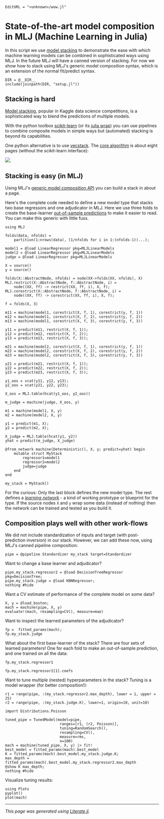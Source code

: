 ```@meta
EditURL = "<unknown>/wow.jl"
```

# State-of-the-art model composition in MLJ (Machine Learning in Julia)

In this script we use [model
stacking](https://alan-turing-institute.github.io/DataScienceTutorials.jl/getting-started/stacking/)
to demonstrate the ease with which machine learning models can be
combined in sophisticated ways using MLJ. In the future MLJ will
have a canned version of stacking. For now we show how to stack
using MLJ's generic model composition syntax, which is an extension
of the normal fit/predict syntax.

```@example wow
DIR = @__DIR__
include(joinpath(DIR, "setup.jl"))
```

## Stacking is hard

[Model
stacking](https://alan-turing-institute.github.io/DataScienceTutorials.jl/getting-started/stacking/),
popular in Kaggle data science competitions, is a sophisticated way
to blend the predictions of multiple models.

With the python toolbox
[scikit-learn](https://scikit-learn.org/stable/) (or its [julia
wrap](https://github.com/cstjean/ScikitLearn.jl)) you can use
pipelines to combine composite models in simple ways but (automated)
stacking is beyond its capabilities.

One python alternative is to use
[vecstack](https://github.com/vecxoz/vecstack). The [core
algorithm](https://github.com/vecxoz/vecstack/blob/master/vecstack/core.py)
is about eight pages (without the scikit-learn interface):

![](vecstack.png).

## Stacking is easy (in MLJ)

Using MLJ's [generic model composition
API](https://alan-turing-institute.github.io/MLJ.jl/dev/composing_models/)
you can build a stack in about a page.

Here's the complete code needed to define a new model type that
stacks two base regressors and one adjudicator in MLJ.  Here we use
three folds to create the base-learner [out-of-sample
predictions](https://alan-turing-institute.github.io/DataScienceTutorials.jl/getting-started/stacking/)
to make it easier to read. You can make this generic with little fuss.

```@example wow
using MLJ

folds(data, nfolds) =
    partition(1:nrows(data), (1/nfolds for i in 1:(nfolds-1))...);

model1 = @load LinearRegressor pkg=MLJLinearModels
model2 = @load LinearRegressor pkg=MLJLinearModels
judge = @load LinearRegressor pkg=MLJLinearModels

X = source()
y = source()

folds(X::AbstractNode, nfolds) = node(XX->folds(XX, nfolds), X)
MLJ.restrict(X::AbstractNode, f::AbstractNode, i) =
    node((XX, ff) -> restrict(XX, ff, i), X, f);
MLJ.corestrict(X::AbstractNode, f::AbstractNode, i) =
    node((XX, ff) -> corestrict(XX, ff, i), X, f);

f = folds(X, 3)

m11 = machine(model1, corestrict(X, f, 1), corestrict(y, f, 1))
m12 = machine(model1, corestrict(X, f, 2), corestrict(y, f, 2))
m13 = machine(model1, corestrict(X, f, 3), corestrict(y, f, 3))

y11 = predict(m11, restrict(X, f, 1));
y12 = predict(m12, restrict(X, f, 2));
y13 = predict(m13, restrict(X, f, 3));

m21 = machine(model2, corestrict(X, f, 1), corestrict(y, f, 1))
m22 = machine(model2, corestrict(X, f, 2), corestrict(y, f, 2))
m23 = machine(model2, corestrict(X, f, 3), corestrict(y, f, 3))

y21 = predict(m21, restrict(X, f, 1));
y22 = predict(m22, restrict(X, f, 2));
y23 = predict(m23, restrict(X, f, 3));

y1_oos = vcat(y11, y12, y13);
y2_oos = vcat(y21, y22, y23);

X_oos = MLJ.table(hcat(y1_oos, y2_oos))

m_judge = machine(judge, X_oos, y)

m1 = machine(model1, X, y)
m2 = machine(model2, X, y)

y1 = predict(m1, X);
y2 = predict(m2, X);

X_judge = MLJ.table(hcat(y1, y2))
yhat = predict(m_judge, X_judge)

@from_network machine(Deterministic(), X, y; predict=yhat) begin
    mutable struct MyStack
        regressor1=model1
        regressor2=model2
        judge=judge
    end
end

my_stack = MyStack()
```

For the curious: Only the last block defines the new model type. The
rest defines a *[learning network]()* - a kind of working prototype
or blueprint for the type. If the source nodes `X` and `y` wrap some
data (instead of nothing) then the network can be trained and tested
as you build it.

## Composition plays well with other work-flows

We did not include standardization of inputs and target (with
post-prediction inversion) in our stack. However, we can add these
now, using MLJ's canned pipeline composition:

```@example wow
pipe = @pipeline Standardizer my_stack target=Standardizer
```

Want to change a base learner and adjudicator?

```@example wow
pipe.my_stack.regressor2 = @load DecisionTreeRegressor pkg=DecisionTree;
pipe.my_stack.judge = @load KNNRegressor;
nothing #hide
```

Want a CV estimate of performance of the complete model on some data?

```@example wow
X, y = @load_boston;
mach = machine(pipe, X, y)
evaluate!(mach, resampling=CV(), measure=mae)
```

Want to inspect the learned parameters of the adjudicator?

```@example wow
fp =  fitted_params(mach);
fp.my_stack.judge
```

What about the first base-learner of the stack? There are four sets
of learned parameters!  One for each fold to make an out-of-sample
prediction, and one trained on all the data:

```@example wow
fp.my_stack.regressor1
```

```@example wow
fp.my_stack.regressor1[1].coefs
```

Want to tune multiple (nested) hyperparameters in the stack? Tuning is a
model wrapper (for better composition!):

```@example wow
r1 = range(pipe, :(my_stack.regressor2.max_depth), lower = 1, upper = 25)
r2 = range(pipe, :(my_stack.judge.K), lower=1, origin=10, unit=10)

import Distributions.Poisson

tuned_pipe = TunedModel(model=pipe,
                         ranges=[r1, (r2, Poisson)],
                         tuning=RandomSearch(),
                         resampling=CV(),
                         measure=rms,
                         n=100)
mach = machine(tuned_pipe, X, y) |> fit!
best_model = fitted_params(mach).best_model
K = fitted_params(mach).best_model.my_stack.judge.K;
max_depth = fitted_params(mach).best_model.my_stack.regressor2.max_depth
@show K max_depth;
nothing #hide
```

Visualize tuning results:

```@example wow
using Plots
pyplot()
plot(mach)
```

---

*This page was generated using [Literate.jl](https://github.com/fredrikekre/Literate.jl).*

